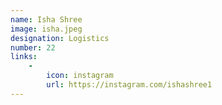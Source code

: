 ```yaml
---
name: Isha Shree
image: isha.jpeg
designation: Logistics
number: 22
links:
    -
        icon: instagram
        url: https://instagram.com/ishashree1
---
```

